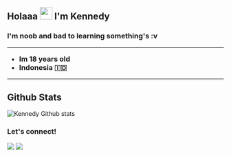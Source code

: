 ## Holaaa <img src="https://github.com/TheDudeThatCode/TheDudeThatCode/blob/master/Assets/Hi.gif" width="29px"> I'm Kennedy

<h3> I'm noob and bad to learning something's :v

_____

- Im 18 years old
- Indonesia 🇮🇩
_____

## Github Stats
![Kennedy Github stats](https://github-readme-stats.vercel.app/api?username=KennedyProject&show_icons=true&theme=tokyonight)

### Let's connect!
<p>
    <a href="https://t.me/xgothboi" target="blank"><img src="https://img.shields.io/badge/sena-30302f?style=flat&logo=telegram" /></a>
    <a href="https://instagram.com/acxken._" target="blank"><img src="https://img.shields.io/badge/kennedy._-30302f?style=flat&logo=instagram" /></a>
